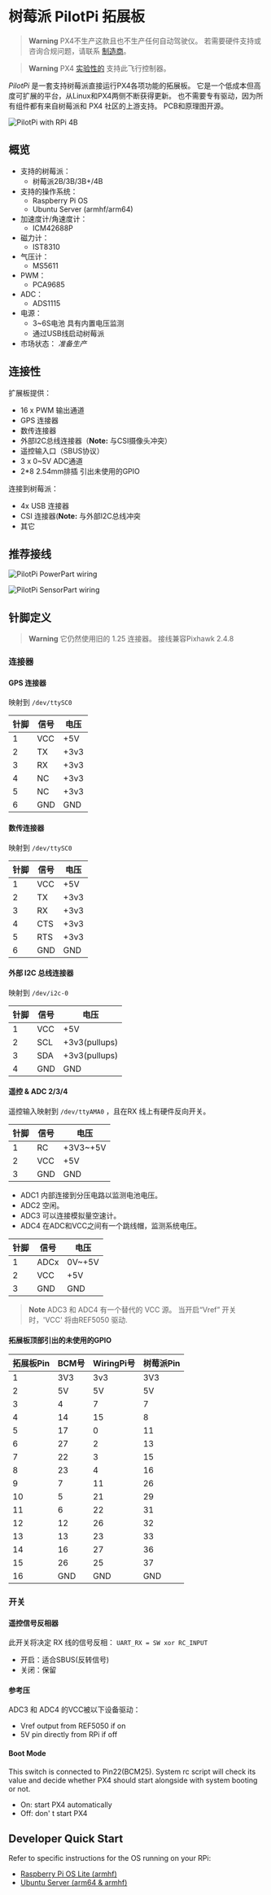 # 树莓派 PilotPi 拓展板

> **Warning** PX4不生产这款且也不生产任何自动驾驶仪。 若需要硬件支持或咨询合规问题，请联系 [制造商](mailto:lhf2613@gmail.com)。

<span></span>
> **Warning** PX4 [实验性的](../flight_controller/autopilot_experimental.md) 支持此飞行控制器。

*PilotPi* 是一套支持树莓派直接运行PX4各项功能的拓展板。 它是一个低成本但高度可扩展的平台，从Linux和PX4两侧不断获得更新。 也不需要专有驱动，因为所有组件都有来自树莓派和 PX4 社区的上游支持。 PCB和原理图开源。

![PilotPi with RPi 4B](../../assets/flight_controller/pilotpi/hardware-pilotpi4b.png)

## 概览

* 支持的树莓派：
  * 树莓派2B/3B/3B+/4B
* 支持的操作系统：
  * Raspberry Pi OS
  * Ubuntu Server (armhf/arm64)
* 加速度计/角速度计：
  * ICM42688P
* 磁力计：
  * IST8310
* 气压计：
  * MS5611
* PWM：
  * PCA9685
* ADC：
  * ADS1115
* 电源：
  * 3~6S电池 具有内置电压监测
  * 通过USB线启动树莓派
* 市场状态： *准备生产*

## 连接性

扩展板提供：

* 16 x PWM 输出通道
* GPS 连接器
* 数传连接器
* 外部I2C总线连接器（**Note:** 与CSI摄像头冲突）
* 遥控输入口（SBUS协议）
* 3 x 0~5V ADC通道
* 2\*8 2.54mm排插 引出未使用的GPIO

连接到树莓派：

* 4x USB 连接器
* CSI 连接器(**Note:** 与外部I2C总线冲突
* 其它

## 推荐接线

![PilotPi PowerPart wiring](../../assets/flight_controller/pilotpi/pilotpi_pwr_wiring.png)

![PilotPi SensorPart wiring](../../assets/flight_controller/pilotpi/pilotpi_sens_wiring.png)

## 针脚定义

> **Warning** 它仍然使用旧的 1.25 连接器。 接线兼容Pixhawk 2.4.8

### 连接器

#### GPS 连接器

映射到 `/dev/ttySC0`

| 针脚 | 信号  | 电压   |
| -- | --- | ---- |
| 1  | VCC | +5V  |
| 2  | TX  | +3v3 |
| 3  | RX  | +3v3 |
| 4  | NC  | +3v3 |
| 5  | NC  | +3v3 |
| 6  | GND | GND  |

#### 数传连接器

映射到 `/dev/ttySC0`

| 针脚 | 信号  | 电压   |
| -- | --- | ---- |
| 1  | VCC | +5V  |
| 2  | TX  | +3v3 |
| 3  | RX  | +3v3 |
| 4  | CTS | +3v3 |
| 5  | RTS | +3v3 |
| 6  | GND | GND  |

#### 外部 I2C 总线连接器

映射到 `/dev/i2c-0`

| 针脚 | 信号  | 电压            |
| -- | --- | ------------- |
| 1  | VCC | +5V           |
| 2  | SCL | +3v3(pullups) |
| 3  | SDA | +3v3(pullups) |
| 4  | GND | GND           |

#### 遥控 & ADC 2/3/4

遥控输入映射到 `/dev/ttyAMA0` ，且在RX 线上有硬件反向开关。

| 针脚 | 信号  | 电压       |
| -- | --- | -------- |
| 1  | RC  | +3V3~+5V |
| 2  | VCC | +5V      |
| 3  | GND | GND      |

- ADC1 内部连接到分压电路以监测电池电压。
- ADC2 空闲。
- ADC3 可以连接模拟量空速计。
- ADC4 在ADC和VCC之间有一个跳线帽，监测系统电压。

| 针脚 | 信号   | 电压     |
| -- | ---- | ------ |
| 1  | ADCx | 0V~+5V |
| 2  | VCC  | +5V    |
| 3  | GND  | GND    |

> **Note** ADC3 和 ADC4 有一个替代的 VCC 源。 当开启“Vref” 开关时，'VCC' 将由REF5050 驱动.

#### 拓展板顶部引出的未使用的GPIO

| 拓展板Pin | BCM号 | WiringPi号 | 树莓派Pin |
| ------ | ---- | --------- | ------ |
| 1      | 3V3  | 3v3       | 3V3    |
| 2      | 5V   | 5V        | 5V     |
| 3      | 4    | 7         | 7      |
| 4      | 14   | 15        | 8      |
| 5      | 17   | 0         | 11     |
| 6      | 27   | 2         | 13     |
| 7      | 22   | 3         | 15     |
| 8      | 23   | 4         | 16     |
| 9      | 7    | 11        | 26     |
| 10     | 5    | 21        | 29     |
| 11     | 6    | 22        | 31     |
| 12     | 12   | 26        | 32     |
| 13     | 13   | 23        | 33     |
| 14     | 16   | 27        | 36     |
| 15     | 26   | 25        | 37     |
| 16     | GND  | GND       | GND    |

### 开关

#### 遥控信号反相器

此开关将决定 RX 线的信号反相： `UART_RX = SW xor RC_INPUT`

* 开启：适合SBUS(反转信号)
* 关闭：保留

#### 参考压

ADC3 和 ADC4 的VCC被以下设备驱动：
* Vref output from REF5050 if on
* 5V pin directly from RPi if off

#### Boot Mode

This switch is connected to Pin22(BCM25). System rc script will check its value and decide whether PX4 should start alongside with system booting or not.

* On: start PX4 automatically
* Off: don' t start PX4

## Developer Quick Start

Refer to specific instructions for the OS running on your RPi:
- [Raspberry Pi OS Lite (armhf)](raspberry_pi_pilotpi_rpios.md)
- [Ubuntu Server (arm64 & armhf)](raspberry_pi_pilotpi_ubuntu_server.md)

